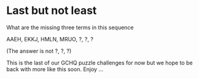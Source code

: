 # Last but not least

What are the missing three terms in this sequence

AAEH, EKKJ, HMLN, MRUO, ?, ?, ?

(The answer is not ?, ?, ?)

This is the last of our GCHQ puzzle challenges for now but we hope to be back with more like this soon. Enjoy ...
